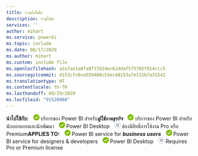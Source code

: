 ```yaml
---
title: รวมถึงไฟล์
description: รวมไฟล์
services: ''
author: mihart
ms.service: powerbi
ms.topic: include
ms.date: 08/17/2020
ms.author: mihart
ms.custom: include file
ms.openlocfilehash: a2a7ae1a0fa8f37d24ec62ddaf575782f014ccc5
ms.sourcegitcommit: d153cfc0ce559480c53ec48153a7e131b7a31542
ms.translationtype: HT
ms.contentlocale: th-TH
ms.lasthandoff: 09/29/2020
ms.locfileid: "91528008"
---
```

<span data-ttu-id="1835b-103"><Token>**นำไปใช้กับ:** ![นำไปใช้กับ](media/yes.png)บริการของ Power BI สำหรับ***ผู้ใช้ภาคธุรกิจ*** ![นำไปใช้กับ](media/yes.png)บริการของ Power BI สำหรับนักออกแบบและนักพัฒนา ![นำไปใช้กับ](media/yes.png)Power BI Desktop ![ไม่สามารถนำไปใช้กับ](media/no.png)ต้องมีสิทธิ์การใช้งาน Pro หรือ Premium</Token></span><span class="sxs-lookup"><span data-stu-id="1835b-103"><Token>**APPLIES TO:** ![Applies to.](media/yes.png)Power BI service for ***business users*** ![Applies to.](media/yes.png)Power BI service for designers & developers ![Applies to.](media/yes.png)Power BI Desktop ![Does not apply to.](media/no.png)Requires Pro or Premium license </Token></span></span>
